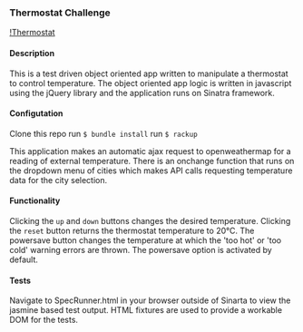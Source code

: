 ### Thermostat Challenge

[!Thermostat](http://www.freeiconspng.com/uploads/thermostat-icon-16.png)

#### Description
This is a test driven object oriented app written to manipulate a thermostat to control temperature. The object oriented app logic is written in javascript using the jQuery library and the application runs on Sinatra framework.

#### Configutation
Clone this repo
run `$ bundle install`
run `$ rackup`

This application makes an automatic ajax request to openweathermap for a reading of external temperature. There is an onchange function that runs on the dropdown menu of cities which makes API calls requesting temperature data for the city selection.

#### Functionality
Clicking the `up` and `down` buttons changes the desired temperature. Clicking the `reset` button returns the thermostat temperature to 20°C.
The powersave button changes the temperature at which the 'too hot' or 'too cold' warning errors are thrown. The powersave option is activated by default.

#### Tests
Navigate to SpecRunner.html in your browser outside of Sinarta to view the jasmine based test output.
HTML fixtures are used to provide a workable DOM for the tests.
